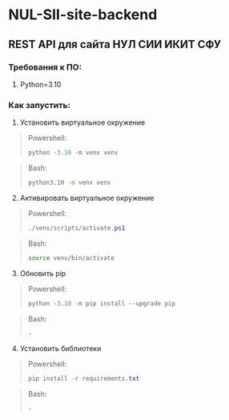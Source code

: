 # NUL-SII-site-backend
## REST API для сайта НУЛ СИИ ИКИТ СФУ
### Требования к ПО:
1. Python=3.10
### Как запустить:
1. Установить виртуальное окружение
> Powershell:
> ```powershell
> python -3.10 -m venv venv
> ```

> Bash:
> ```bash
> python3.10 -m venv venv
> ```
2. Активировать виртуальное окружение
> Powershell:
> ```powershell
> ./venv/scripts/activate.ps1
> ```

> Bash:
> ```bash
> source venv/bin/activate
> ```
3. Обновить pip
> Powershell:
> ```powershell
> python -3.10 -m pip install --upgrade pip
> ```

> Bash:
> ```bash
> -
> ```
4. Установить библиотеки
 > Powershell:
> ```powershell
> pip install -r requirements.txt
> ```

> Bash:
> ```bash
> -
> ```
